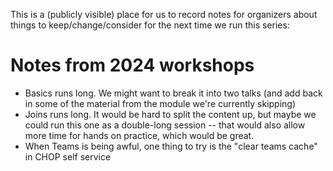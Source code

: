 This is a (publicly visible) place for us to record notes for organizers about things to keep/change/consider for the next time we run this series: 

# Notes from 2024 workshops

- Basics runs long. We might want to break it into two talks (and add back in some of the material from the module we're currently skipping)
- Joins runs long. It would be hard to split the content up, but maybe we could run this one as a double-long session -- that would also allow more time for hands on practice, which would be great.
- When Teams is being awful, one thing to try is the "clear teams cache" in CHOP self service
